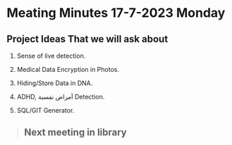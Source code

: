 # Meating Minutes 17-7-2023 Monday

## Project Ideas That we will ask about

1. Sense of live detection.

2. Medical Data Encryption in Photos.

3. Hiding/Store Data in DNA.

4. ADHD, أمراض نفسية Detection.

5. SQL/GIT Generator.



> ## Next meeting in library
